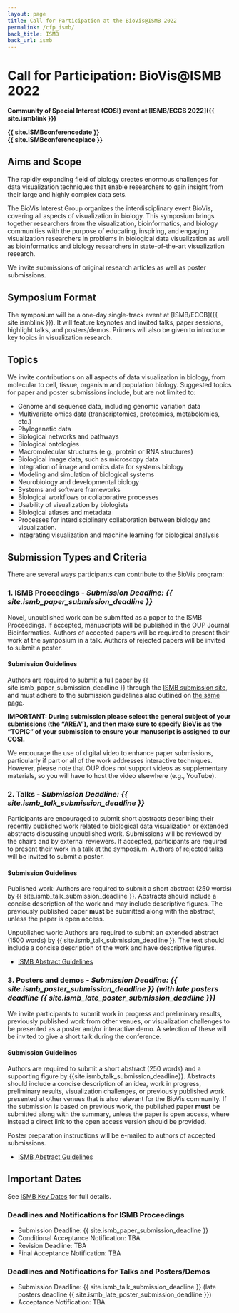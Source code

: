 ```yaml
---
layout: page
title: Call for Participation at the BioVis@ISMB 2022
permalink: /cfp_ismb/
back_title: ISMB
back_url: ismb
---
```


# Call for Participation: BioVis@ISMB 2022

**Community of Special Interest (COSI) event at [ISMB/ECCB 2022]({{ site.ismblink }})**  

**{{ site.ISMBconferencedate }}  
{{ site.ISMBconferenceplace }}**

## Aims and Scope

The rapidly expanding field of biology creates enormous challenges for data visualization techniques that enable researchers to gain insight from their large and highly complex data sets.

The BioVis Interest Group organizes the interdisciplinary event BioVis, covering all aspects of visualization in biology. This symposium brings together researchers from the visualization, bioinformatics, and biology communities with the purpose of educating, inspiring, and engaging visualization researchers in problems in biological data visualization as well as bioinformatics and biology researchers in state-of-the-art visualization research.

We invite submissions of original research articles as well as poster submissions.

## Symposium Format

The symposium will be a one-day single-track event at [ISMB/ECCB]({{ site.ismblink }}). It will feature keynotes and invited talks, paper sessions, highlight talks, and posters/demos. Primers will also be given to introduce key topics in visualization research.

## Topics

We invite contributions on all aspects of data visualization in biology, from molecular to cell, tissue, organism and population biology. Suggested topics for paper and poster submissions include, but are not limited to:

* Genome and sequence data, including genomic variation data
* Multivariate omics data (transcriptomics, proteomics, metabolomics, etc.)
* Phylogenetic data
* Biological networks and pathways
* Biological ontologies
* Macromolecular structures (e.g., protein or RNA structures)
* Biological image data, such as microscopy data
* Integration of image and omics data for systems biology
* Modeling and simulation of biological systems
* Neurobiology and developmental biology
* Systems and software frameworks
* Biological workflows or collaborative processes
* Usability of visualization by biologists
* Biological atlases and metadata
* Processes for interdisciplinary collaboration between biology and visualization.
* Integrating visualization and machine learning for biological analysis

## Submission Types and Criteria

There are several ways participants can contribute to the BioVis program:

### 1. ISMB Proceedings - *Submission Deadline: {{ site.ismb_paper_submission_deadline }}*

Novel, unpublished work can be submitted as a paper to the ISMB Proceedings. If accepted, manuscripts will be published in the OUP Journal Bioinformatics. Authors of accepted papers will be required to present their work at the symposium in a talk. Authors of rejected papers will be invited to submit a poster. 

#### Submission Guidelines

Authors are required to submit a full paper by <time>{{ site.ismb_paper_submission_deadline }}</time> through the [ISMB submission site](https://www.iscb.org/ismb2022-submissions/proceedings), and must adhere to the submission guidelines also outlined on [the same page](https://www.iscb.org/ismb2022-submissions/proceedings).

**IMPORTANT: During submission please select the general subject of your submissions (the “AREA”), and then make sure to specify BioVis as the “TOPIC” of your submission to ensure your manuscript is assigned to our COSI.**

We encourage the use of digital video to enhance paper submissions, particularly if part or all of the work addresses interactive techniques. However, please note that OUP does not support videos as supplementary materials, so you will have to host the video elsewhere (e.g., YouTube).


### 2. Talks - *Submission Deadline: {{ site.ismb_talk_submission_deadline }}*

Participants are encouraged to submit short abstracts describing their recently published work related to biological data visualization or extended abstracts discussing unpublished work.  Submissions will be reviewed by the chairs and by external reviewers. If accepted, participants are required to present their work in a talk at the symposium. Authors of rejected talks will be invited to submit a poster.

#### Submission Guidelines

Published work: Authors are required to submit a short abstract (250 words) by <time>{{ site.ismb_talk_submission_deadline }}</time>. Abstracts should include a concise description of the work and may include descriptive figures. The previously published paper **must** be submitted along with the abstract, unless the paper is open access.

Unpublished work: Authors are required to submit an extended abstract (1500 words) by <time>{{ site.ismb_talk_submission_deadline }}</time>.  The text should include a concise description of the work and have descriptive figures.  
* [ISMB Abstract Guidelines](https://www.iscb.org/ismbeccb2022-submit/submit-abstracts)  
<!-- TODO: Check link: * [**ISMB Talk Submission Form**](https://easychair.org/account/signin?l=Qtwki8qv7LdppT3m13DeXL#) (Select Biovis after logging in) -->

### 3. Posters and demos - *Submission Deadline: {{ site.ismb_poster_submission_deadline }} (with late posters deadline {{ site.ismb_late_poster_submission_deadline }})*

We invite participants to submit work in progress and preliminary results, previously published work from other venues, or visualization challenges to be presented as a poster and/or interactive demo. A selection of these will be invited to give a short talk during the conference.

#### Submission Guidelines

Authors are required to submit a short abstract (250 words) and a supporting figure by <time>{{site.ismb_talk_submission_deadline}}</time>.  Abstracts should include a concise description of an idea, work in progress, preliminary results, visualization challenges, or previously published work presented at other venues that is also relevant for the BioVis community. If the submission is based on previous work, the published paper **must** be submitted along with the summary, unless the paper is open access, where instead a direct link to the open access version should be provided.

Poster preparation instructions will be e-mailed to authors of accepted submissions.
* [ISMB Abstract Guidelines](https://www.iscb.org/ismbeccb2022-submit/submit-abstracts)  
<!-- TODO: Check link: * [**ISMB Poster Submission Form**](https://easychair.org/account/signin?l=Qtwki8qv7LdppT3m13DeXL#) (Select Biovis after logging in) -->

## Important Dates

See [ISMB Key Dates](https://www.iscb.org/ismbeccb2022-keydates) for full details.

### Deadlines and Notifications for ISMB Proceedings

* Submission Deadline: <time>{{ site.ismb_paper_submission_deadline }}</time>
* Conditional Acceptance Notification: <time>TBA</time>
* Revision Deadline: <time>TBA</time>
* Final Acceptance Notification: <time>TBA</time>

### Deadlines and Notifications for Talks and Posters/Demos

* Submission Deadline: <time>{{ site.ismb_talk_submission_deadline }}</time> (late posters deadline <time>{{ site.ismb_late_poster_submission_deadline }}</time>)
* Acceptance Notification: <time>TBA</time>
